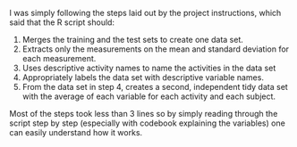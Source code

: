 
I was simply following the steps laid out by the project instructions, which said that the R script should:

1. Merges the training and the test sets to create one data set.
2. Extracts only the measurements on the mean and standard deviation for each measurement. 
3. Uses descriptive activity names to name the activities in the data set
4. Appropriately labels the data set with descriptive variable names. 
5. From the data set in step 4, creates a second, independent tidy data set with the average of each variable for each activity and each subject.

Most of the steps took less than 3 lines so by simply reading through the script step by step (especially with codebook explaining the variables) one can easily understand how it works.
